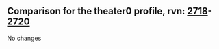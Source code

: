 ## Comparison for the theater0 profile, rvn: [2718](https://github.com/PRO100KatYT/FortniteProfileRevisions/tree/main/profiles/theater0/2718%20theater0.json)-[2720](https://github.com/PRO100KatYT/FortniteProfileRevisions/tree/main/profiles/theater0/2720%20theater0.json)

No changes
